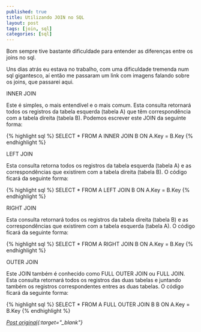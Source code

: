 ```yaml
---
published: true
title: Utilizando JOIN no SQL
layout: post
tags: [join, sql]
categories: [sql]
---
```

Bom sempre tive bastante dificuldade para entender as diferenças entre os joins no sql.

Uns dias atrás eu estava no trabalho, com uma dificuldade tremenda num sql gigantesco, aí então me passaram um link com imagens falando sobre os joins, que passarei aqui.

INNER JOIN

Este é simples, o mais entendível e o mais comum. Esta consulta retornará todos os registros da tabela esquerda (tabela A) que têm correspondência com a tabela direita (tabela B). Podemos escrever este JOIN da seguinte forma:

{% highlight sql %}
SELECT *
FROM A
INNER JOIN B
ON A.Key = B.Key
{% endhighlight %}

LEFT JOIN

Esta consulta retorna todos os registros da tabela esquerda (tabela A) e as correspondências que existirem com a tabela direita (tabela B). O código ficará da seguinte forma:

{% highlight sql %}
SELECT *
FROM A
LEFT JOIN B
ON A.Key = B.Key
{% endhighlight %}

RIGHT JOIN

Esta consulta retornará todos os registros da tabela direita (tabela B) e as correspondências que existirem com a tabela esquerda (tabela A). O código ficará da seguinte forma:

{% highlight sql %}
SELECT *
FROM A
RIGHT JOIN B
ON A.Key = B.Key
{% endhighlight %}

OUTER JOIN

Este JOIN também é conhecido como FULL OUTER JOIN ou FULL JOIN. Esta consulta retornará todos os registros das duas tabelas e juntando também os registros correspondentes entres as duas tabelas. O código ficará da seguinte forma:

{% highlight sql %}
SELECT *
FROM A
FULL OUTER JOIN B B
ON A.Key = B.Key
{% endhighlight %}

*[Post original](http://sqlfromhell.wordpress.com/2009/09/15/trabalhando-com-join/){:target="_blank"}*
